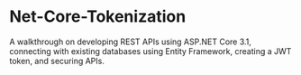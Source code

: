 # Net-Core-Tokenization

A walkthrough on developing REST APIs using ASP.NET Core 3.1, connecting with existing databases using Entity Framework, creating a JWT token, and securing APIs.
